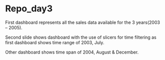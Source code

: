 # Repo_day3

First dashboard represents all the sales data available for the 3 years(2003 – 2005).

Second slide shows dashboard with the use of slicers for time filtering as first dashboard shows time range of 2003, July.

Other dashboard shows time span of 2004, August & December.

